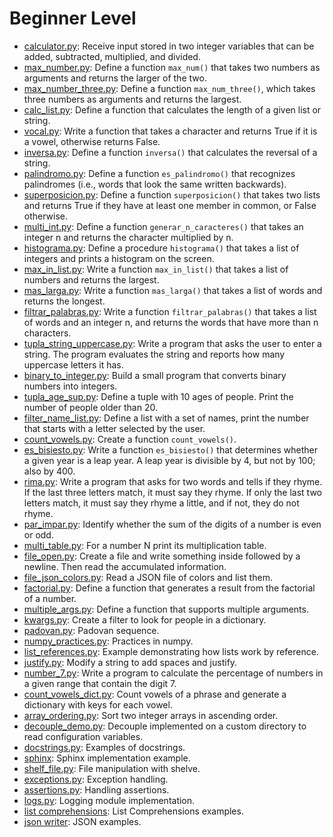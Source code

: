 # Beginner Level
- [calculator.py](calculator.py): Receive input stored in two integer variables that can be added, subtracted, multiplied, and divided.
- [max_number.py](max_number.py): Define a function `max_num()` that takes two numbers as arguments and returns the larger of the two.
- [max_number_three.py](max_number_three.py): Define a function `max_num_three()`, which takes three numbers as arguments and returns the largest.
- [calc_list.py](calc_list.py): Define a function that calculates the length of a given list or string.
- [vocal.py](vocal.py): Write a function that takes a character and returns True if it is a vowel, otherwise returns False.
- [inversa.py](inversa.py): Define a function `inversa()` that calculates the reversal of a string.
- [palindromo.py](palindromo.py): Define a function `es_palindromo()` that recognizes palindromes (i.e., words that look the same written backwards).
- [superposicion.py](superposicion.py): Define a function `superposicion()` that takes two lists and returns True if they have at least one member in common, or False otherwise.
- [multi_int.py](multi_int.py): Define a function `generar_n_caracteres()` that takes an integer n and returns the character multiplied by n.
- [histograma.py](histograma.py): Define a procedure `histograma()` that takes a list of integers and prints a histogram on the screen.
- [max_in_list.py](max_in_list.py): Write a function `max_in_list()` that takes a list of numbers and returns the largest.
- [mas_larga.py](mas_larga.py): Write a function `mas_larga()` that takes a list of words and returns the longest.
- [filtrar_palabras.py](filtrar_palabras.py): Write a function `filtrar_palabras()` that takes a list of words and an integer n, and returns the words that have more than n characters.
- [tupla_string_uppercase.py](tupla_string_uppercase.py): Write a program that asks the user to enter a string. The program evaluates the string and reports how many uppercase letters it has.
- [binary_to_integer.py](binary_to_integer.py): Build a small program that converts binary numbers into integers.
- [tupla_age_sup.py](tupla_age_sup.py): Define a tuple with 10 ages of people. Print the number of people older than 20.
- [filter_name_list.py](filter_name_list.py): Define a list with a set of names, print the number that starts with a letter selected by the user.
- [count_vowels.py](count_vowels.py): Create a function `count_vowels()`.
- [es_bisiesto.py](es_bisiesto.py): Write a function `es_bisiesto()` that determines whether a given year is a leap year. A leap year is divisible by 4, but not by 100; also by 400.
- [rima.py](rima.py): Write a program that asks for two words and tells if they rhyme. If the last three letters match, it must say they rhyme. If only the last two letters match, it must say they rhyme a little, and if not, they do not rhyme.
- [par_impar.py](par_impar.py): Identify whether the sum of the digits of a number is even or odd.
- [multi_table.py](multi_table.py): For a number N print its multiplication table.
- [file_open.py](file_open.py): Create a file and write something inside followed by a newline. Then read the accumulated information.
- [file_json_colors.py](file_json_colors.py): Read a JSON file of colors and list them.
- [factorial.py](factorial.py): Define a function that generates a result from the factorial of a number.
- [multiple_args.py](multiple_args.py): Define a function that supports multiple arguments.
- [kwargs.py](kwargs.py): Create a filter to look for people in a dictionary.
- [padovan.py](padovan.py): Padovan sequence.
- [numpy_practices.py](numpy_practices.py): Practices in numpy.
- [list_references.py](list_references.py): Example demonstrating how lists work by reference.
- [justify.py](justify.py): Modify a string to add spaces and justify.
- [number_7.py](number_7.py): Write a program to calculate the percentage of numbers in a given range that contain the digit 7.
- [count_vowels_dict.py](count_vowels_dict.py): Count vowels of a phrase and generate a dictionary with keys for each vowel.
- [array_ordering.py](array_ordering.py): Sort two integer arrays in ascending order.
- [decouple_demo.py](decouple_demo.py): Decouple implemented on a custom directory to read configuration variables.
- [docstrings.py](docstrings.py): Examples of docstrings.
- [sphinx](sphinx/source/main.py): Sphinx implementation example.
- [shelf_file.py](shelf_file.py): File manipulation with shelve.
- [exceptions.py](exceptions.py): Exception handling.
- [assertions.py](assertions.py): Handling assertions.
- [logs.py](logs.py): Logging module implementation.
- [list comprehensions](list_comprehensions.py): List Comprehensions examples.
- [json writer](json_writer.py): JSON examples.